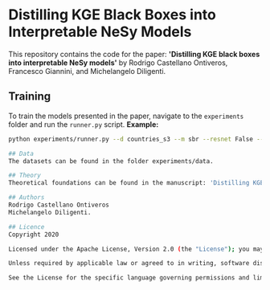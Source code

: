 # Distilling KGE Black Boxes into Interpretable NeSy Models

This repository contains the code for the paper: **'Distilling KGE black boxes into interpretable NeSy models'** by Rodrigo Castellano Ontiveros, Francesco Giannini, and Michelangelo Diligenti.

## Training

To train the models presented in the paper, navigate to the `experiments` folder and run the `runner.py` script.
**Example:**
```bash
python experiments/runner.py --d countries_s3 --m sbr --resnet False --distill True

## Data
The datasets can be found in the folder experiments/data.

## Theory
Theoretical foundations can be found in the manuscript: 'Distilling KGE black boxes into interpretable NeSy models', by Rodrigo Castellano Ontiveros, Francesco Giannini, and Michelangelo Diligenti.

## Authors
Rodrigo Castellano Ontiveros 
Michelangelo Diligenti.

## Licence
Copyright 2020

Licensed under the Apache License, Version 2.0 (the "License"); you may not use this file except in compliance with the License. You may obtain a copy of the License at: http://www.apache.org/licenses/LICENSE-2.0.

Unless required by applicable law or agreed to in writing, software distributed under the License is distributed on an "AS IS" BASIS, WITHOUT WARRANTIES OR CONDITIONS OF ANY KIND, either express or implied.

See the License for the specific language governing permissions and limitations under the License.
